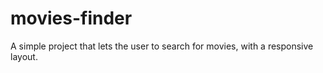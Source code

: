 # movies-finder
A simple project that lets the user to search for movies, with a responsive layout.
